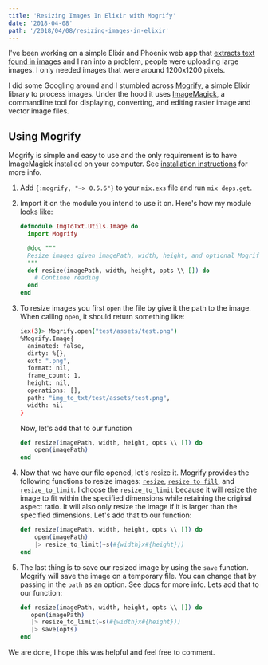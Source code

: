 ```yaml
---
title: 'Resizing Images In Elixir with Mogrify'
date: '2018-04-08'
path: '/2018/04/08/resizing-images-in-elixir'
---
```


I've been working on a simple Elixir and Phoenix web app that [extracts text found in images](https://image-to-text.edgardev.com/) and I ran into a problem, people were uploading large images. I only needed images that were around 1200x1200 pixels.

I did some Googling around and I stumbled across [Mogrify](https://github.com/route/mogrify), a simple Elixir library to process images. Under the hood it uses [ImageMagick](https://www.imagemagick.org/script/index.php), a commandline tool for displaying, converting, and editing raster image and vector image files.

## Using Mogrify

Mogrify is simple and easy to use and the only requirement is to have ImageMagick installed on your computer. See [installation instructions](https://www.imagemagick.org/script/install-source.php) for more info.

1. Add `{:mogrify, "~> 0.5.6"}` to your `mix.exs` file and run `mix deps.get`.
1. Import it on the module you intend to use it on. Here's how my module looks like:

   ```elixir
   defmodule ImgToTxt.Utils.Image do
     import Mogrify

     @doc """
     Resize images given imagePath, width, height, and optional Mogrify opts
     """
     def resize(imagePath, width, height, opts \\ []) do
       # Continue reading
     end
   end
   ```

1. To resize images you first `open` the file by give it the path to the image. When calling `open`, it should return something like:

   ```bash
   iex(3)> Mogrify.open("test/assets/test.png")
   %Mogrify.Image{
     animated: false,
     dirty: %{},
     ext: ".png",
     format: nil,
     frame_count: 1,
     height: nil,
     operations: [],
     path: "img_to_txt/test/assets/test.png",
     width: nil
   }
   ```

   Now, let's add that to our function

   ```elixir
   def resize(imagePath, width, height, opts \\ []) do
       open(imagePath)
   end
   ```

1. Now that we have our file opened, let's resize it. Mogrify provides the following functions to resize images: [`resize`](https://hexdocs.pm/mogrify/Mogrify.html#resize/2), [`resize_to_fill`](https://hexdocs.pm/mogrify/Mogrify.html#resize_to_fill/2), and [`resize_to_limit`](https://hexdocs.pm/mogrify/Mogrify.html#resize_to_limit/2). I choose the `resize_to_limit` because it will resize the image to fit within the specified dimensions while retaining the original aspect ratio. It will also only resize the image if it is larger than the specified dimensions. Let's add that to our function:
   ```elixir
   def resize(imagePath, width, height, opts \\ []) do
       open(imagePath)
       |> resize_to_limit(~s(#{width}x#{height}))
   end
   ```
1. The last thing is to save our resized image by using the `save` function. Mogrify will save the image on a temporary file. You can change that by passing in the `path` as an option. See [docs](https://hexdocs.pm/mogrify/Mogrify.html#save/2) for more info. Lets add that to our function:
   ```elixir
   def resize(imagePath, width, height, opts \\ []) do
      open(imagePath)
      |> resize_to_limit(~s(#{width}x#{height}))
      |> save(opts)
   end
   ```

We are done, I hope this was helpful and feel free to comment.
